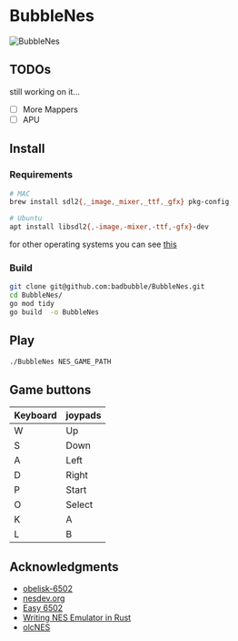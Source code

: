 # BubbleNes
![BubbleNes](.github/nes.gif)

## TODOs
still working on it...
- [ ] More Mappers
- [ ] APU

## Install
### Requirements
```bash
# MAC
brew install sdl2{,_image,_mixer,_ttf,_gfx} pkg-config
```

```bash
# Ubuntu
apt install libsdl2{,-image,-mixer,-ttf,-gfx}-dev
```
for other operating systems you can see [this](https://github.com/veandco/go-sdl2#requirements)
### Build

```bash
git clone git@github.com:badbubble/BubbleNes.git
cd BubbleNes/
go mod tidy
go build  -o BubbleNes
```


## Play
```bash
./BubbleNes NES_GAME_PATH
```

## Game buttons
| Keyboard | joypads |
|----------|---------|
| W        | Up      |
| S        | Down    |
| A        | Left    |
| D        | Right   |
| P        | Start   |
| O        | Select  |
| K        | A       |
| L        | B       |

## Acknowledgments
- [obelisk-6502](https://web.archive.org/web/20210727210256/http://obelisk.me.uk/6502/index.html)
- [nesdev.org](https://www.nesdev.org/)
- [Easy 6502](https://skilldrick.github.io/easy6502/#instructions)
- [Writing NES Emulator in Rust](https://bugzmanov.github.io/nes_ebook/chapter_1.html)
- [olcNES](https://github.com/OneLoneCoder/olcNES)
